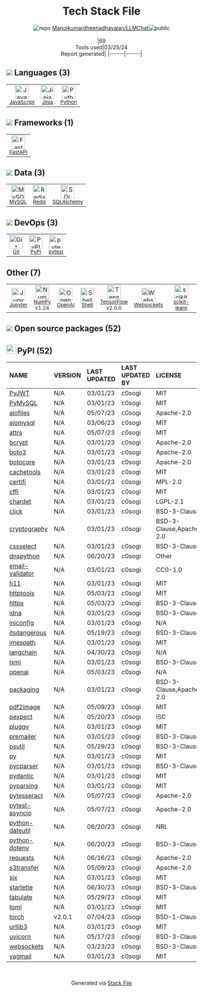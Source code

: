 <!--
&lt;--- Readme.md Snippet without images Start ---&gt;
## Tech Stack
Manojkumardheenadhayalan/LLMChat is built on the following main stack:

- [JavaScript](https://developer.mozilla.org/en-US/docs/Web/JavaScript) – Languages
- [Jinja](https://palletsprojects.com/p/jinja/) – Templating Languages & Extensions
- [Python](https://www.python.org) – Languages
- [FastAPI](https://fastapi.tiangolo.com/) – Microframeworks (Backend)
- [MySQL](http://www.mysql.com) – Databases
- [Redis](http://redis.io/) – In-Memory Databases
- [SQLAlchemy](http://www.sqlalchemy.org/) – Object Relational Mapper (ORM)
- [pytest](http://pytest.org/latest/) – Testing Frameworks
- [Jupyter](http://jupyter.org) – Data Science Notebooks
- [NumPy](http://www.numpy.org/) – Data Science Tools
- [OpenAI](https://openai.com/) – Large Language Models
- [Shell](https://en.wikipedia.org/wiki/Shell_script) – Shells
- [TensorFlow](https://www.tensorflow.org) – Machine Learning Tools
- [scikit-learn](http://scikit-learn.org/stable/) – Machine Learning Tools

Full tech stack [here](/techstack.md)

&lt;--- Readme.md Snippet without images End ---&gt;

&lt;--- Readme.md Snippet with images Start ---&gt;
## Tech Stack
Manojkumardheenadhayalan/LLMChat is built on the following main stack:

- <img width='25' height='25' src='https://img.stackshare.io/service/1209/javascript.jpeg' alt='JavaScript'/> [JavaScript](https://developer.mozilla.org/en-US/docs/Web/JavaScript) – Languages
- <img width='25' height='25' src='https://img.stackshare.io/service/2303/New_Project__20_.png' alt='Jinja'/> [Jinja](https://palletsprojects.com/p/jinja/) – Templating Languages & Extensions
- <img width='25' height='25' src='https://img.stackshare.io/service/993/pUBY5pVj.png' alt='Python'/> [Python](https://www.python.org) – Languages
- <img width='25' height='25' src='https://img.stackshare.io/service/25014/default_f6ff39141b468e832d1bc59fc98a060df604d44d.png' alt='FastAPI'/> [FastAPI](https://fastapi.tiangolo.com/) – Microframeworks (Backend)
- <img width='25' height='25' src='https://img.stackshare.io/service/1025/logo-mysql-170x170.png' alt='MySQL'/> [MySQL](http://www.mysql.com) – Databases
- <img width='25' height='25' src='https://img.stackshare.io/service/1031/default_cbce472cd134adc6688572f999e9122b9657d4ba.png' alt='Redis'/> [Redis](http://redis.io/) – In-Memory Databases
- <img width='25' height='25' src='https://img.stackshare.io/service/1839/q5uAkmy7.png' alt='SQLAlchemy'/> [SQLAlchemy](http://www.sqlalchemy.org/) – Object Relational Mapper (ORM)
- <img width='25' height='25' src='https://img.stackshare.io/service/4586/Lu99Qe0Z_400x400.png' alt='pytest'/> [pytest](http://pytest.org/latest/) – Testing Frameworks
- <img width='25' height='25' src='https://img.stackshare.io/service/4190/fGBUdNf__400x400.jpg' alt='Jupyter'/> [Jupyter](http://jupyter.org) – Data Science Notebooks
- <img width='25' height='25' src='https://img.stackshare.io/service/2179/default_332f874a2edb2686f578aa6389313efcea1eec41.png' alt='NumPy'/> [NumPy](http://www.numpy.org/) – Data Science Tools
- <img width='25' height='25' src='https://img.stackshare.io/service/48786/default_8b1119bcbb159cebebc2f6cfc9cd2e359b169d22.jpg' alt='OpenAI'/> [OpenAI](https://openai.com/) – Large Language Models
- <img width='25' height='25' src='https://img.stackshare.io/service/4631/default_c2062d40130562bdc836c13dbca02d318205a962.png' alt='Shell'/> [Shell](https://en.wikipedia.org/wiki/Shell_script) – Shells
- <img width='25' height='25' src='https://img.stackshare.io/service/4717/FtFnqC38_400x400.png' alt='TensorFlow'/> [TensorFlow](https://www.tensorflow.org) – Machine Learning Tools
- <img width='25' height='25' src='https://img.stackshare.io/service/2657/scikit-learn-logo.png' alt='scikit-learn'/> [scikit-learn](http://scikit-learn.org/stable/) – Machine Learning Tools

Full tech stack [here](/techstack.md)

&lt;--- Readme.md Snippet with images End ---&gt;
-->
<div align="center">

# Tech Stack File
![](https://img.stackshare.io/repo.svg "repo") [Manojkumardheenadhayalan/LLMChat](https://github.com/Manojkumardheenadhayalan/LLMChat)![](https://img.stackshare.io/public_badge.svg "public")
<br/><br/>
|69<br/>Tools used|03/25/24 <br/>Report generated|
|------|------|
</div>

## <img src='https://img.stackshare.io/languages.svg'/> Languages (3)
<table><tr>
  <td align='center'>
  <img width='36' height='36' src='https://img.stackshare.io/service/1209/javascript.jpeg' alt='JavaScript'>
  <br>
  <sub><a href="https://developer.mozilla.org/en-US/docs/Web/JavaScript">JavaScript</a></sub>
  <br>
  <sub></sub>
</td>

<td align='center'>
  <img width='36' height='36' src='https://img.stackshare.io/service/2303/New_Project__20_.png' alt='Jinja'>
  <br>
  <sub><a href="https://palletsprojects.com/p/jinja/">Jinja</a></sub>
  <br>
  <sub></sub>
</td>

<td align='center'>
  <img width='36' height='36' src='https://img.stackshare.io/service/993/pUBY5pVj.png' alt='Python'>
  <br>
  <sub><a href="https://www.python.org">Python</a></sub>
  <br>
  <sub></sub>
</td>

</tr>
</table>

## <img src='https://img.stackshare.io/frameworks.svg'/> Frameworks (1)
<table><tr>
  <td align='center'>
  <img width='36' height='36' src='https://img.stackshare.io/service/25014/default_f6ff39141b468e832d1bc59fc98a060df604d44d.png' alt='FastAPI'>
  <br>
  <sub><a href="https://fastapi.tiangolo.com/">FastAPI</a></sub>
  <br>
  <sub></sub>
</td>

</tr>
</table>

## <img src='https://img.stackshare.io/databases.svg'/> Data (3)
<table><tr>
  <td align='center'>
  <img width='36' height='36' src='https://img.stackshare.io/service/1025/logo-mysql-170x170.png' alt='MySQL'>
  <br>
  <sub><a href="http://www.mysql.com">MySQL</a></sub>
  <br>
  <sub></sub>
</td>

<td align='center'>
  <img width='36' height='36' src='https://img.stackshare.io/service/1031/default_cbce472cd134adc6688572f999e9122b9657d4ba.png' alt='Redis'>
  <br>
  <sub><a href="http://redis.io/">Redis</a></sub>
  <br>
  <sub></sub>
</td>

<td align='center'>
  <img width='36' height='36' src='https://img.stackshare.io/service/1839/q5uAkmy7.png' alt='SQLAlchemy'>
  <br>
  <sub><a href="http://www.sqlalchemy.org/">SQLAlchemy</a></sub>
  <br>
  <sub></sub>
</td>

</tr>
</table>

## <img src='https://img.stackshare.io/devops.svg'/> DevOps (3)
<table><tr>
  <td align='center'>
  <img width='36' height='36' src='https://img.stackshare.io/service/1046/git.png' alt='Git'>
  <br>
  <sub><a href="http://git-scm.com/">Git</a></sub>
  <br>
  <sub></sub>
</td>

<td align='center'>
  <img width='36' height='36' src='https://img.stackshare.io/service/12572/-RIWgodF_400x400.jpg' alt='PyPI'>
  <br>
  <sub><a href="https://pypi.org/">PyPI</a></sub>
  <br>
  <sub></sub>
</td>

<td align='center'>
  <img width='36' height='36' src='https://img.stackshare.io/service/4586/Lu99Qe0Z_400x400.png' alt='pytest'>
  <br>
  <sub><a href="http://pytest.org/latest/">pytest</a></sub>
  <br>
  <sub></sub>
</td>

</tr>
</table>

## Other (7)
<table><tr>
  <td align='center'>
  <img width='36' height='36' src='https://img.stackshare.io/service/4190/fGBUdNf__400x400.jpg' alt='Jupyter'>
  <br>
  <sub><a href="http://jupyter.org">Jupyter</a></sub>
  <br>
  <sub></sub>
</td>

<td align='center'>
  <img width='36' height='36' src='https://img.stackshare.io/service/2179/default_332f874a2edb2686f578aa6389313efcea1eec41.png' alt='NumPy'>
  <br>
  <sub><a href="http://www.numpy.org/">NumPy</a></sub>
  <br>
  <sub>v1.24</sub>
</td>

<td align='center'>
  <img width='36' height='36' src='https://img.stackshare.io/service/48786/default_8b1119bcbb159cebebc2f6cfc9cd2e359b169d22.jpg' alt='OpenAI'>
  <br>
  <sub><a href="https://openai.com/">OpenAI</a></sub>
  <br>
  <sub></sub>
</td>

<td align='center'>
  <img width='36' height='36' src='https://img.stackshare.io/service/4631/default_c2062d40130562bdc836c13dbca02d318205a962.png' alt='Shell'>
  <br>
  <sub><a href="https://en.wikipedia.org/wiki/Shell_script">Shell</a></sub>
  <br>
  <sub></sub>
</td>

<td align='center'>
  <img width='36' height='36' src='https://img.stackshare.io/service/4717/FtFnqC38_400x400.png' alt='TensorFlow'>
  <br>
  <sub><a href="https://www.tensorflow.org">TensorFlow</a></sub>
  <br>
  <sub>v2.0.0</sub>
</td>

<td align='center'>
  <img width='36' height='36' src='https://img.stackshare.io/service/4220/LNPwoiWi_400x400.jpg' alt='Websockets'>
  <br>
  <sub><a href="https://developer.mozilla.org/en-US/docs/Web/API/WebSockets_API">Websockets</a></sub>
  <br>
  <sub></sub>
</td>

<td align='center'>
  <img width='36' height='36' src='https://img.stackshare.io/service/2657/scikit-learn-logo.png' alt='scikit-learn'>
  <br>
  <sub><a href="http://scikit-learn.org/stable/">scikit-learn</a></sub>
  <br>
  <sub></sub>
</td>

</tr>
</table>


## <img src='https://img.stackshare.io/group.svg' /> Open source packages (52)</h2>

## <img width='24' height='24' src='https://img.stackshare.io/service/12572/-RIWgodF_400x400.jpg'/> PyPI (52)

|NAME|VERSION|LAST UPDATED|LAST UPDATED BY|LICENSE|VULNERABILITIES|
|:------|:------|:------|:------|:------|:------|
|[PyJWT](https://pypi.org/project/PyJWT)|N/A|03/01/23|c0sogi |MIT|N/A|
|[PyMySQL](https://pypi.org/project/PyMySQL)|N/A|03/01/23|c0sogi |MIT|N/A|
|[aiofiles](https://pypi.org/project/aiofiles)|N/A|05/07/23|c0sogi |Apache-2.0|N/A|
|[aiomysql](https://pypi.org/project/aiomysql)|N/A|03/06/23|c0sogi |MIT|N/A|
|[attrs](https://pypi.org/project/attrs)|N/A|05/07/23|c0sogi |MIT|N/A|
|[bcrypt](https://pypi.org/project/bcrypt)|N/A|03/01/23|c0sogi |Apache-2.0|N/A|
|[boto3](https://pypi.org/project/boto3)|N/A|03/01/23|c0sogi |Apache-2.0|N/A|
|[botocore](https://pypi.org/project/botocore)|N/A|03/01/23|c0sogi |Apache-2.0|N/A|
|[cachetools](https://pypi.org/project/cachetools)|N/A|03/01/23|c0sogi |MIT|N/A|
|[certifi](https://pypi.org/project/certifi)|N/A|03/01/23|c0sogi |MPL-2.0|N/A|
|[cffi](https://pypi.org/project/cffi)|N/A|03/01/23|c0sogi |MIT|N/A|
|[chardet](https://pypi.org/project/chardet)|N/A|03/01/23|c0sogi |LGPL-2.1|N/A|
|[click](https://pypi.org/project/click)|N/A|03/01/23|c0sogi |BSD-3-Clause|N/A|
|[cryptography](https://pypi.org/project/cryptography)|N/A|03/01/23|c0sogi |BSD-3-Clause,Apache-2.0|N/A|
|[cssselect](https://pypi.org/project/cssselect)|N/A|03/01/23|c0sogi |BSD-3-Clause|N/A|
|[dnspython](https://pypi.org/project/dnspython)|N/A|06/20/23|c0sogi |Other|N/A|
|[email-validator](https://pypi.org/project/email-validator)|N/A|03/01/23|c0sogi |CC0-1.0|N/A|
|[h11](https://pypi.org/project/h11)|N/A|03/01/23|c0sogi |MIT|N/A|
|[httptools](https://pypi.org/project/httptools)|N/A|05/03/23|c0sogi |MIT|N/A|
|[httpx](https://pypi.org/project/httpx)|N/A|05/03/23|c0sogi |BSD-3-Clause|N/A|
|[idna](https://pypi.org/project/idna)|N/A|03/01/23|c0sogi |BSD-3-Clause|N/A|
|[iniconfig](https://pypi.org/project/iniconfig)|N/A|03/01/23|c0sogi |N/A|N/A|
|[itsdangerous](https://pypi.org/project/itsdangerous)|N/A|05/19/23|c0sogi |BSD-3-Clause|N/A|
|[jmespath](https://pypi.org/project/jmespath)|N/A|03/01/23|c0sogi |MIT|N/A|
|[langchain](https://pypi.org/project/langchain)|N/A|04/30/23|c0sogi |N/A|N/A|
|[lxml](https://pypi.org/project/lxml)|N/A|03/01/23|c0sogi |BSD-3-Clause|N/A|
|[openai](https://pypi.org/project/openai)|N/A|05/03/23|c0sogi |N/A|N/A|
|[packaging](https://pypi.org/project/packaging)|N/A|03/01/23|c0sogi |BSD-3-Clause,Apache-2.0|N/A|
|[pdf2image](https://pypi.org/project/pdf2image)|N/A|05/09/23|c0sogi |MIT|N/A|
|[pexpect](https://pypi.org/project/pexpect)|N/A|05/20/23|c0sogi |ISC|N/A|
|[pluggy](https://pypi.org/project/pluggy)|N/A|03/01/23|c0sogi |MIT|N/A|
|[premailer](https://pypi.org/project/premailer)|N/A|03/01/23|c0sogi |BSD-3-Clause|N/A|
|[psutil](https://pypi.org/project/psutil)|N/A|05/29/23|c0sogi |BSD-3-Clause|N/A|
|[py](https://pypi.org/project/py)|N/A|03/01/23|c0sogi |MIT|N/A|
|[pycparser](https://pypi.org/project/pycparser)|N/A|03/01/23|c0sogi |BSD-3-Clause|N/A|
|[pydantic](https://pypi.org/project/pydantic)|N/A|03/01/23|c0sogi |MIT|N/A|
|[pyparsing](https://pypi.org/project/pyparsing)|N/A|03/01/23|c0sogi |MIT|N/A|
|[pytesseract](https://pypi.org/project/pytesseract)|N/A|05/07/23|c0sogi |Apache-2.0|N/A|
|[pytest-asyncio](https://pypi.org/project/pytest-asyncio)|N/A|05/07/23|c0sogi |Apache-2.0|N/A|
|[python-dateutil](https://pypi.org/project/python-dateutil)|N/A|06/20/23|c0sogi |NRL|N/A|
|[python-dotenv](https://pypi.org/project/python-dotenv)|N/A|06/20/23|c0sogi |BSD-3-Clause|N/A|
|[requests](https://pypi.org/project/requests)|N/A|06/16/23|c0sogi |Apache-2.0|N/A|
|[s3transfer](https://pypi.org/project/s3transfer)|N/A|05/09/23|c0sogi |Apache-2.0|N/A|
|[six](https://pypi.org/project/six)|N/A|03/01/23|c0sogi |MIT|N/A|
|[starlette](https://pypi.org/project/starlette)|N/A|06/30/23|c0sogi |BSD-3-Clause|N/A|
|[tabulate](https://pypi.org/project/tabulate)|N/A|05/29/23|c0sogi |MIT|N/A|
|[toml](https://pypi.org/project/toml)|N/A|03/01/23|c0sogi |MIT|N/A|
|[torch](https://pypi.org/project/torch)|v2.0.1|07/04/23|c0sogi |BSD-1-Clause|N/A|
|[urllib3](https://pypi.org/project/urllib3)|N/A|03/01/23|c0sogi |MIT|N/A|
|[uvicorn](https://pypi.org/project/uvicorn)|N/A|05/17/23|c0sogi |BSD-3-Clause|N/A|
|[websockets](https://pypi.org/project/websockets)|N/A|03/23/23|c0sogi |BSD-3-Clause|N/A|
|[yagmail](https://pypi.org/project/yagmail)|N/A|03/01/23|c0sogi |MIT|N/A|

<br/>
<div align='center'>

Generated via [Stack File](https://github.com/marketplace/stack-file)
